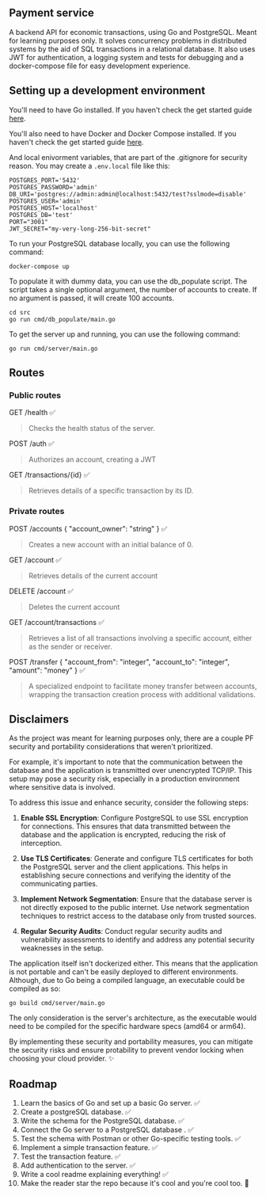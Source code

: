 ## Payment service

A backend API for economic transactions, using Go and PostgreSQL. Meant for learning purposes only. It solves concurrency problems in distributed systems by the aid of SQL transactions in a relational database. It also uses JWT for authentication, a logging system and tests for debugging and a docker-compose file for easy development experience.

## Setting up a development environment

You'll need to have Go installed. If you haven't check the get started guide [here](https://golang.org/doc/install).

You'll also need to have Docker and Docker Compose installed. If you haven't check the get started guide [here](https://docs.docker.com/get-docker/).

And local enivorment variables, that are part of the .gitignore for security reason. You may create a `.env.local` file like this:

```.env
POSTGRES_PORT='5432'
POSTGRES_PASSWORD='admin'
DB_URI='postgres://admin:admin@localhost:5432/test?sslmode=disable'
POSTGRES_USER='admin'
POSTGRES_HOST='localhost'
POSTGRES_DB='test'
PORT="3001"
JWT_SECRET="my-very-long-256-bit-secret"
```

To run your PostgreSQL database locally, you can use the following command:

```shell
docker-compose up
```

To populate it with dummy data, you can use the db_populate script. The script takes a single optional argument, the number of accounts to create. If no argument is passed, it will create 100 accounts.

```shell
cd src
go run cmd/db_populate/main.go
```

To get the server up and running, you can use the following command:

```shell
go run cmd/server/main.go
```

## Routes

### Public routes

GET /health ✅

> Checks the health status of the server.

POST /auth ✅

> Authorizes an account, creating a JWT

GET /transactions/{id} ✅

> Retrieves details of a specific transaction by its ID.

### Private routes

POST /accounts { "account_owner": "string" } ✅

> Creates a new account with an initial balance of 0. 

GET /account ✅

> Retrieves details of the current account

DELETE /account ✅

> Deletes the current account

GET /account/transactions ✅

> Retrieves a list of all transactions involving a specific account, either as the sender or receiver.

POST /transfer { "account_from": "integer", "account_to": "integer", "amount": "money" } ✅

> A specialized endpoint to facilitate money transfer between accounts, wrapping the transaction creation process with additional validations.  

## Disclaimers

As the project was meant for learning purposes only, there are a couple PF security and portability considerations that weren't prioritized. 

For example, it's important to note that the communication between the database and the application is transmitted over unencrypted TCP/IP. This setup may pose a security risk, especially in a production environment where sensitive data is involved.

To address this issue and enhance security, consider the following steps:

1. **Enable SSL Encryption**: Configure PostgreSQL to use SSL encryption for connections. This ensures that data transmitted between the database and the application is encrypted, reducing the risk of interception.

2. **Use TLS Certificates**: Generate and configure TLS certificates for both the PostgreSQL server and the client applications. This helps in establishing secure connections and verifying the identity of the communicating parties.

3. **Implement Network Segmentation**: Ensure that the database server is not directly exposed to the public internet. Use network segmentation techniques to restrict access to the database only from trusted sources.

4. **Regular Security Audits**: Conduct regular security audits and vulnerability assessments to identify and address any potential security weaknesses in the setup.

The application itself isn't dockerized either. This means that the application is not portable and can't be easily deployed to different environments. Although, due to Go being a compiled language, an executable could be compiled as so:

```shell
go build cmd/server/main.go
```

The only consideration is the server's architecture, as the executable would need to be compiled for the specific hardware specs (amd64 or arm64).

By implementing these security and portability measures, you can mitigate the security risks and ensure protability to prevent vendor locking when choosing your cloud provider. ✨


## Roadmap

1. Learn the basics of Go and set up a basic Go server. ✅
2. Create a postgreSQL database. ✅
3. Write the schema for the PostgreSQL database. ✅
4. Connect the Go server to a PostgreSQL database . ✅
5. Test the schema with Postman or other Go-specific testing tools. ✅
6. Implement a simple transaction feature. ✅
7. Test the transaction feature. ✅
8. Add authentication to the server. ✅
9. Write a cool readme explaining everything! ✅
10. Make the reader star the repo because it's cool and you're cool too. 👀
